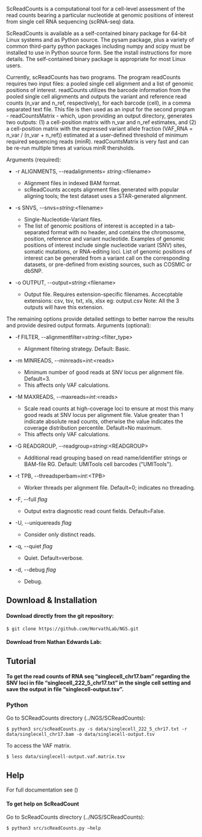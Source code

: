 
ScReadCounts is a computational tool for a cell-level assessment of the read counts bearing a particular nucleotide at genomic positions of interest from single cell RNA sequencing (scRNA-seq) data. 

ScReadCounts is available as a self-contained binary package for 64-bit
Linux systems and as Python source. The pysam package, plus a variety
of common third-party python packages including numpy and scipy must
be installed to use in Python source form. See the install
instructions for more details. The self-contained binary package is
appropriate for most Linux users.

Currently, scReadCounts has two programs. The program readCounts requires two input files: a pooled single cell alignment and a list of genomic positions of interest. readCounts utilizes the barcode information from the pooled single cell alignments and outputs the variant and reference read counts (n_var and n_ref, respectively), for each barcode (cell), in a comma separated text file. This file is then used as an input for the second program - readCountsMatrix - which, upon providing an output directory, generates two outputs: (1) a cell-position matrix with n_var and n_ref estimates, and (2) a cell-position matrix with the expressed variant allele fraction (VAF_RNA = n_var / (n_var + n_ref)) estimated at a user-defined threshold of minimum required sequencing reads (minR). readCountsMatrix is very fast and can be re-run multiple times at various minR thersholds.

Arguments (required):


* -r ALIGNMENTS, --readalignments= _string:_\<filename\>
    * Alignment files in indexed BAM format.
    * scReadCounts accepts alignment files generated with popular aligning tools; the test dataset uses a STAR-generated alignment.


* -s SNVS, --snvs=_string_:\<filename\>
  * Single-Nucleotide-Variant files.
  * The list of genomic positions of interest is accepted in a tab-separated format with no header, and contains the chromosome, position, reference and variant nucleotide. Examples of genomic positions of interest include single nucleotide variant (SNV) sites, somatic mutations, or RNA-editing loci. List of genomic positions of interest can be generated from a variant call on the corresponding datasets, or pre-defined from existing sources, such as COSMIC or dbSNP.

 
 * -o OUTPUT, --output=_string_:\<filename\>
    * Output file. Requires extension-specific filenames. Accecptable extensions: csv, tsv, txt, xls, xlsx
      eg: output.csv
      Note: All the 3 outputs will have this extension.

The remaining options provide detailed settings to better narrow the results and provide desired output formats.
Arguments (optional):

* -f FILTER, --alignmentfilter=_string_:\<filter\_type\>
  * Alignment filtering strategy. Default: Basic.

* -m MINREADS, --minreads=_int_:\<reads\>
  * Minimum number of good reads at SNV locus per alignment file. Default=3.
  * This affects only VAF calculations.

* -M MAXREADS, --maxreads=_int_:\<reads\>
  * Scale read counts at high-coverage loci to ensure at most this many good reads at SNV locus per alignment file. Value greater than 1 indicate absolute read counts, otherwise the value indicates the coverage distribution percentile. Default=No maximum.
  * This affects only VAF calculations.

* -G READGROUP, --readgroup=_string_:\<READGROUP\>
  * Additional read grouping based on read name/identifier strings or BAM-file RG. Default: UMITools cell barcodes ("UMITools").

* -t TPB, --threadsperbam=_int_:\<TPB\>
  * Worker threads per alignment file. Default=0; indicates no threading.

* -F, --full _flag_
  * Output extra diagnostic read count fields. Default=False.

* -U, --uniquereads _flag_
  * Consider only distinct reads.

* -q, --quiet _flag_
  * Quiet. Default=verbose.
  

* -d, --debug _flag_
  * Debug.
  
## Download & Installation ##
#### Download directly from the git repository: ####
```
$ git clone https://github.com/HorvathLab/NGS.git
```
#### Download from Nathan Edwards Lab: ####




## Tutorial ##
#### To get the read counts of RNA seq “singlecell_chr17.bam” regarding the SNV loci in file “singlecell_222_5_chr17.txt” in the single cell setting and save the output in file “singlecell-output.tsv”. ####

### Python ###
Go to SCReadCounts directory (../NGS/SCReadCounts):

```
$ python3 src/scReadCounts.py -s data/singlecell_222_5_chr17.txt -r data/singlecell_chr17.bam -o data/singlecell-output.tsv
```
To access the VAF matrix.
```
$ less data/singlecell-output.vaf.matrix.tsv
```

## Help ##
For full documentation see ()

#### To get help on ScReadCount ####
Go to ScReadCounts directory (../NGS/SCReadCounts):
```
$ python3 src/scReadCounts.py –help
```
